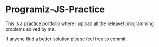 # Programiz-JS-Practice

This is a practice portfolio where I upload all the releavet programming problems solved by me.

If anyone find a better solution please feel free to commit.
